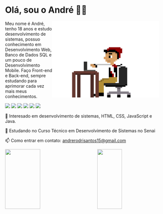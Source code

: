 <h1>Olá, sou o André 👋😄</h1>

<img src="AndreProgramando.gif" min-width="350px" max-width="350px" width="350px" align="right" height="250px">

<p align="left"> 
Meu nome é André, tenho 18 anos e estudo desenvolvimento de sistemas, possuo conhecimento em Desenvolvimento Web, Banco de Dados SQL e um pouco de Desenvolvimento Mobile. Faço Front-end e Back-end, sempre estudando para aprimorar cada vez mais meus conhecimentos.
</p>

<p align="left">
  <img src="https://img.shields.io/badge/HTML5-E34F26?style=for-the-badge&logo=html5&logoColor=white"/>
  <img src="https://img.shields.io/badge/CSS3-1572B6?style=for-the-badge&logo=css3&logoColor=white"/>
  <img src="https://img.shields.io/badge/JavaScript-F7DF1E?style=for-the-badge&logo=javascript&logoColor=black"/>
  <img src="https://img.shields.io/badge/React-20232A?style=for-the-badge&logo=react&logoColor=61DAFB"/>
  <img src="https://img.shields.io/badge/Java-ED8B00?style=for-the-badge&logo=java&logoColor=white"/>
  <img src="https://img.shields.io/badge/MySQL-00000F?style=for-the-badge&logo=mysql&logoColor=white"/>
</p>

👀 Interesado em desenvolvimento de sistemas, HTML, CSS, JavaScript e Java.

🌱 Estudando no Curso Técnico em Desenvolvimento de Sistemas no Senai

<p align="left">
  📫 Como entrar em contato:
  <a href="andrerodrisantos15@gmail.com" alt="Gmail">andrerodrisantos15@gmail.com</a>
 </p>

<div>
<img align="left" max-width="47.8%" width="47.8%" height="195px" src="https://github-readme-stats.vercel.app/api?username=AndreRodriSantos&theme=nightowl&count_private=1"/>
<img align="right" max-width="40%" width="40%" height="195px" src="https://github-readme-stats.vercel.app/api/top-langs/?username=AndreRodriSantos&layout=compact&theme=nightowl" />
</div>
